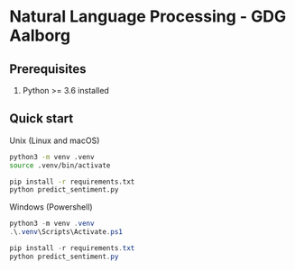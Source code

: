 # Natural Language Processing - GDG Aalborg

## Prerequisites
1. Python >= 3.6 installed

## Quick start

Unix (Linux and macOS)
```bash
python3 -m venv .venv
source .venv/bin/activate

pip install -r requirements.txt
python predict_sentiment.py
```

Windows (Powershell)
```powershell
python3 -m venv .venv
.\.venv\Scripts\Activate.ps1

pip install -r requirements.txt
python predict_sentiment.py
```